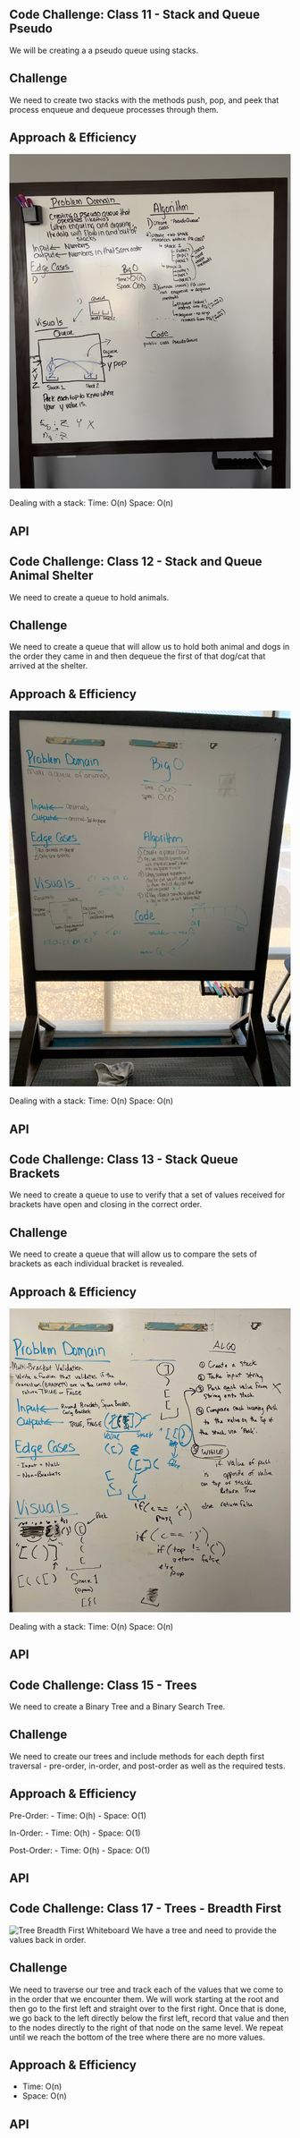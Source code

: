 ## Code Challenge:  Class 11 - Stack and Queue Pseudo

We will be creating a a pseudo queue using stacks.

## Challenge
We need to create two stacks with the methods push, pop, and peek that process enqueue and dequeue processes through them.

## Approach & Efficiency
![Stack Queue Psuedo Whiteboard](./stack-queue-pseudo/whiteboardImage.jpg)

Dealing with a stack:
Time:  O(n)
Space: O(n)


## API
<!-- Description of each method publicly available to your Linked List -->

## Code Challenge:  Class 12 - Stack and Queue Animal Shelter

We need to create a queue to hold animals.

## Challenge
We need to create a queue that will allow us to hold both animal and dogs in the order they came in and then dequeue the first of that dog/cat that arrived at the shelter.

## Approach & Efficiency
![Stack Queue Animal Shelter Whiteboard](./Stack-Queue-Animal-Shelter/StackQueueAnimalShelter.jpg)

Dealing with a stack:
Time:  O(n)
Space: O(n)


## API
<!-- Description of each method publicly available to your Linked List -->

## Code Challenge:  Class 13 - Stack Queue Brackets

We need to create a queue to use to verify that a set of values received for brackets have open and closing in the correct order.

## Challenge
We need to create a queue that will allow us to compare the sets of brackets as each individual bracket is revealed.

## Approach & Efficiency
![Stack Queue Brackets Whiteboard](./stack-queue-brackets/stack-queue-brackets.jpg)

Dealing with a stack:
Time:  O(n)
Space: O(n)


## API
<!-- Description of each method publicly available to your Linked List -->


## Code Challenge:  Class 15 - Trees
We need to create a Binary Tree and a Binary Search Tree.

## Challenge
We need to create our trees and include methods for each depth first traversal - pre-order, in-order, and post-order as well as the required tests.

## Approach & Efficiency

Pre-Order:
	- Time: O(h)
	- Space: O(1)

In-Order:
	- Time: O(h)
	- Space: O(1)

Post-Order:
	- Time: O(h)
	- Space: O(1)


## API
<!-- Description of each method publicly available to your Linked List -->

## Code Challenge:  Class 17 - Trees - Breadth First
![Tree Breadth First Whiteboard](./stack-queue-brackets/tree-breadth-first.jpeg)
We have a tree and need to provide the values back in order.

## Challenge
We need to traverse our tree and track each of the values that we come to in the order that we encounter them.  We will work starting at the root and then go to the first left and straight over to the first right.  Once that is done, we go back to the left directly below the first left, record that value and then to the nodes directly to the right of that node on the same level.  We repeat until we reach the bottom of the tree where there are no more values.

## Approach & Efficiency

- Time: O(n)
- Space: O(n)


## API
